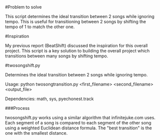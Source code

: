 #Problem to solve

This script determines the ideal transition between 2 songs while ignoring tempo.  This is useful for transitioning between 2 songs by shifting the tempo of 1 to match the other one.

#Inspiration

My previous report (BeatShift) discussed the inspiration for this overall project.  This script is a key solution to building the overall project which transitions between many songs by shifting tempo.

#twosongshift.py

Determines the ideal transition between 2 songs while ignoring tempo.

Usage: python twosongtransition.py <first_filename> <second_filename> <ratio> <output_file>

Dependencies: math, sys, pyechonest.track

###Process

twosongshift.py works using a similar algorithm that infinitejuke.com uses.  Each segment of a song is compared to each segment of the other song using a weighted Euclidean distance formula.  The "best transition" is the one with the smallest distance.

